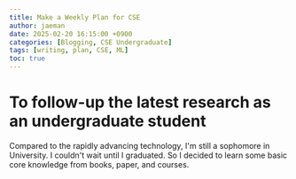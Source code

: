 ```yaml
---
title: Make a Weekly Plan for CSE
author: jaeman
date: 2025-02-20 16:15:00 +0900
categories: [Blogging, CSE Undergraduate]
tags: [writing, plan, CSE, ML]
toc: true
---
```


# To follow-up the latest research as an undergraduate student
Compared to the rapidly advancing technology, I'm still a sophomore in University. I couldn't wait until I graduated.
So I decided to learn some basic core knowledge from books, paper, and courses.

